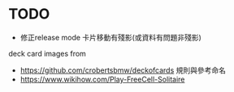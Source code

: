 ﻿# TODO
* 修正release mode 卡片移動有殘影(或資料有問題非殘影)


deck card images from 
+ https://github.com/crobertsbmw/deckofcards
規則與參考命名
+ https://www.wikihow.com/Play-FreeCell-Solitaire
